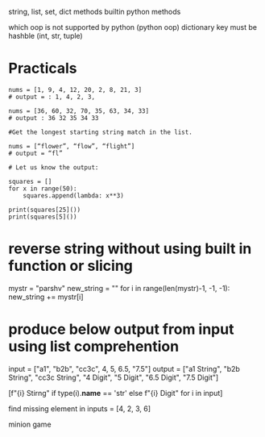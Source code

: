 string, list, set, dict methods
builtin python methods


which oop is not supported by python (python oop)
dictionary key must be hashble (int, str, tuple)



# Practicals
```
nums = [1, 9, 4, 12, 20, 2, 8, 21, 3] 
# output = : 1, 4, 2, 3, 

nums = [36, 60, 32, 70, 35, 63, 34, 33] 
# output : 36 32 35 34 33 
```

```
#Get the longest starting string match in the list. 

nums = [“flower”, “flow”, “flight”] 
# output = “fl” 
```

```
# Let us know the output: 

squares = [] 
for x in range(50): 
    squares.append(lambda: x**3) 

print(squares[25]()) 
print(squares[5]())
```


# reverse string without using built in function or slicing
mystr = "parshv"
new_string = ""
for i in range(len(mystr)-1, -1, -1):
    new_string += mystr[i]

# produce below output from input using list comprehention
input = ["a1", "b2b", "cc3c", 4, 5, 6.5, "7.5"]
output = ["a1 String", "b2b String", "cc3c String", "4 Digit", "5 Digit", "6.5 Digit", "7.5 Digit"]


[f"{i} Stirng" if type(i).__name__ == 'str' else f"{i} Digit" for i in input]



find missing element in inputs = [4, 2, 3, 6]


minion game